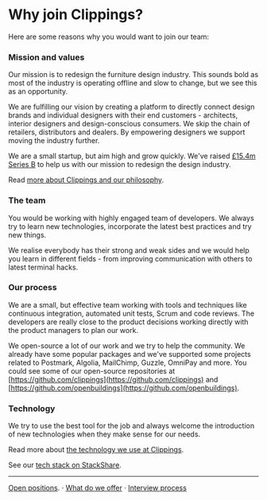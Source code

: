 Why join Clippings?
===================

Here are some reasons why you would want to join our team:

### Mission and values

Our mission is to redesign the furniture design industry.
This sounds bold as most of the industry is operating offline
and slow to change, but we see this as an opportunity.

We are fulfilling our vision by creating a platform to directly connect design
brands and individual designers with their end customers - architects, interior
designers and design-conscious consumers. We skip the chain of retailers,
distributors and dealers. By empowering designers we support moving the industry further.

We are a small startup, but aim high and grow quickly.
We've raised [£15.4m Series B](funding.md#readme) to help us with our mission to redesign the design industry.

Read [more about Clippings and our philosophy](https://clippings.com/about).

### The team

You would be working with highly engaged team of developers.
We always try to learn new technologies, incorporate the latest best practices and try new things.

We realise everybody has their strong and weak sides and we would help you
learn in different fields - from improving communication with others to latest terminal hacks.

### Our process

We are a small, but effective team working with tools and techniques like
continuous integration, automated unit tests, Scrum and code reviews.
The developers are really close to the product decisions working
directly with the product managers to plan our work.

We open-source a lot of our work and we try to help the community.
We already have some popular packages and we've supported some projects related
to Postmark, Algolia, MailChimp, Guzzle, OmniPay and more.
You could see some of our open-source repositories at [https://github.com/clippings](https://github.com/clippings)
and [https://github.com/openbuildings](https://github.com/openbuildings).

### Technology

We try to use the best tool for the job and always welcome the introduction of
new technologies when they make sense for our needs.

Read more about [the technology we use at Clippings](technology.md#readme).

See our [tech stack on StackShare](https://stackshare.io/clippings/clippings).

---

[Open positions](readme.md#open-positions).
&middot;
[What do we offer](readme.md#what-do-we-offer)
&middot;
[Interview process](interview-process.md#readme)

